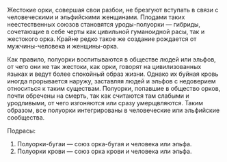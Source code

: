 Жестокие орки, совершая свои разбои, не брезгуют вступать в связи с человеческими и эльфийскими женщинами. Плодами таких неестественных союзов становятся уроды-полуорки — гибриды, сочетающие в себе черты как цивильной гуманоидной расы, так и жестокого орка. Крайне редко такое же создание рождается от мужчины-человека и женщины-орка.
 
Как правило, полуорки воспитываются в обществе людей или эльфов, от чего они не так жестоки, как орки, говорят на цивилизованных языках и ведут более спокойный образ жизни. Однако их буйная кровь иногда прорывается наружу, заставляя людей и эльфов с недоверием относиться к таким существам. Полуорки, попавшие в общество орков, почти обречены на смерть, так как считаются там слабыми и уродливыми, от чего изгоняются или сразу умерщвляются. Таким образом, все полуорки интегрированы в человеческие или эльфийские сообщества.
 
Подрасы:
 
1. Полуорки-бугаи — союз орка-бугая и человека или эльфа. 
2. Полуорки крови — союз орка крови и человека или эльфа.